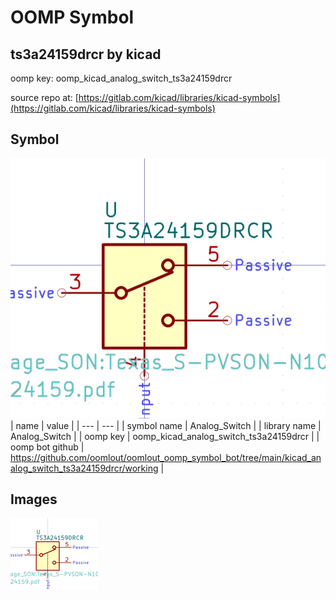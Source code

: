 # OOMP Symbol  
## ts3a24159drcr  by kicad  
  
oomp key: oomp_kicad_analog_switch_ts3a24159drcr  
  
source repo at: [https://gitlab.com/kicad/libraries/kicad-symbols](https://gitlab.com/kicad/libraries/kicad-symbols)  
## Symbol  
  
[![working.png](working_600.png)](working.png)  
| name | value | 
| --- | --- | 
| symbol name | Analog_Switch | 
| library name | Analog_Switch | 
| oomp key | oomp_kicad_analog_switch_ts3a24159drcr | 
| oomp bot github | https://github.com/oomlout/oomlout_oomp_symbol_bot/tree/main/kicad_analog_switch_ts3a24159drcr/working | 
## Images  
  
[![working.png](working_140.png)](working.png)  
